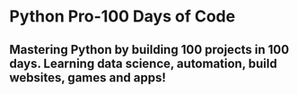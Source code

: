 # Python Pro-100 Days of Code

## Mastering Python by building 100 projects in 100 days. Learning data science, automation, build websites, games and apps!
